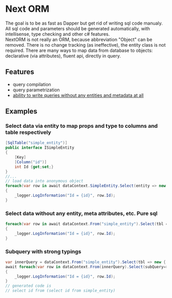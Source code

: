 # Next ORM
The goal is to be as fast as Dapper but get rid of writing sql code manualy.\
All sql code and parameters should be generated automatically, with intellisense, type checking and other c# features.\
NextORM is not really an ORM, because abbreviation "Object" can be removed. There is no change tracking (as ineffective), the entity class is not required. There are many ways to map data from database to objects: declarative (via attributes), fluent api, directly in query. 
## Features
* query compilation
* query parametrization
* [ability to write queries without any entities and metadata at all](#markdown-header-select-data-without-any-entity-meta-attributes-etc-pure-sql)
## Examples
### Select data via entity to map props and type to columns and table respectively
``` csharp
[SqlTable("simple_entity")]
public interface ISimpleEntity
{
    [Key]
    [Column("id")]
    int Id {get;set;}
}
//...
// load data into anonymous object
foreach(var row in await dataContext.SimpleEntity.Select(entity => new { entity.Id }).ToListAsync())
{
    _logger.LogInformation("Id = {id}", row.Id);
}
```
### Select data without any entity, meta attributes, etc. Pure sql
``` csharp
foreach(var row in await dataContext.From("simple_entity").Select(tbl => new { Id = tbl.Int("id") }).ToListAsync())
{
    _logger.LogInformation("Id = {id}", row.Id);
}
```
### Subquery with strong typings
``` csharp
var innerQuery = dataContext.From("simple_entity").Select(tbl => new { Id = tbl.Int("id") });
await foreach(var row in dataContext.From(innerQuery).Select(subQuery=>new { subQuery.Id }))
{
    _logger.LogInformation("Id = {id}", row.Id);
}
// generated code is 
// select id from (select id from simple_entity)
```